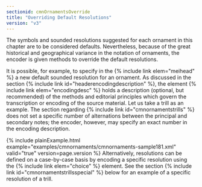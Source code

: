 ```yaml
---
sectionid: cmnOrnamentsOverride
title: "Overriding Default Resolutions"
version: "v3"
---
```


The symbols and sounded resolutions suggested for each ornament in this chapter are
to be
considered defaults. Nevertheless, because of the great historical and geographical
variance
in the notation of ornaments, the encoder is given methods to override the default
resolutions.

It is possible, for example, to specify in the {% include link elem="meihead" %} a new default
sounded resolution for an ornament. As discussed in the section {% include link id="headerencodingdescription" %}, the element {% include link elem="encodingdesc" %}
holds a description (optional, but recommended) of the methods and editorial principles
which govern the transcription or encoding of the source material. Let us take a trill
as an
example. The section regarding {% include link id="cmnornamentstrills" %} does not set a
specific number of alternations between the principal and secondary notes; the encoder,
however, may specify an exact number in the encoding description.

{% include plainExample.html example="examples/cmnornaments/cmnornaments-sample181.xml" valid="true" version=page.version %}
Alternatively, resolutions can be defined on a case-by-case basis by encoding a specific
resolution using the {% include link elem="choice" %} element. See the section {% include link id="cmnornamentstrillsspecial" %} below for an example of a specific resolution of a
trill.

